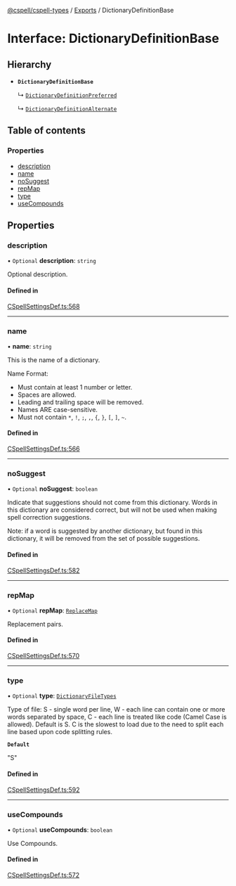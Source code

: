 [@cspell/cspell-types](../README.md) / [Exports](../modules.md) / DictionaryDefinitionBase

# Interface: DictionaryDefinitionBase

## Hierarchy

- **`DictionaryDefinitionBase`**

  ↳ [`DictionaryDefinitionPreferred`](DictionaryDefinitionPreferred.md)

  ↳ [`DictionaryDefinitionAlternate`](DictionaryDefinitionAlternate.md)

## Table of contents

### Properties

- [description](DictionaryDefinitionBase.md#description)
- [name](DictionaryDefinitionBase.md#name)
- [noSuggest](DictionaryDefinitionBase.md#nosuggest)
- [repMap](DictionaryDefinitionBase.md#repmap)
- [type](DictionaryDefinitionBase.md#type)
- [useCompounds](DictionaryDefinitionBase.md#usecompounds)

## Properties

### description

• `Optional` **description**: `string`

Optional description.

#### Defined in

[CSpellSettingsDef.ts:568](https://github.com/streetsidesoftware/cspell/blob/aeb24c4/packages/cspell-types/src/CSpellSettingsDef.ts#L568)

___

### name

• **name**: `string`

This is the name of a dictionary.

Name Format:
- Must contain at least 1 number or letter.
- Spaces are allowed.
- Leading and trailing space will be removed.
- Names ARE case-sensitive.
- Must not contain `*`, `!`, `;`, `,`, `{`, `}`, `[`, `]`, `~`.

#### Defined in

[CSpellSettingsDef.ts:566](https://github.com/streetsidesoftware/cspell/blob/aeb24c4/packages/cspell-types/src/CSpellSettingsDef.ts#L566)

___

### noSuggest

• `Optional` **noSuggest**: `boolean`

Indicate that suggestions should not come from this dictionary.
Words in this dictionary are considered correct, but will not be
used when making spell correction suggestions.

Note: if a word is suggested by another dictionary, but found in
this dictionary, it will be removed from the set of
possible suggestions.

#### Defined in

[CSpellSettingsDef.ts:582](https://github.com/streetsidesoftware/cspell/blob/aeb24c4/packages/cspell-types/src/CSpellSettingsDef.ts#L582)

___

### repMap

• `Optional` **repMap**: [`ReplaceMap`](../modules.md#replacemap)

Replacement pairs.

#### Defined in

[CSpellSettingsDef.ts:570](https://github.com/streetsidesoftware/cspell/blob/aeb24c4/packages/cspell-types/src/CSpellSettingsDef.ts#L570)

___

### type

• `Optional` **type**: [`DictionaryFileTypes`](../modules.md#dictionaryfiletypes)

Type of file:
S - single word per line,
W - each line can contain one or more words separated by space,
C - each line is treated like code (Camel Case is allowed).
Default is S.
C is the slowest to load due to the need to split each line based upon code splitting rules.

**`Default`**

"S"

#### Defined in

[CSpellSettingsDef.ts:592](https://github.com/streetsidesoftware/cspell/blob/aeb24c4/packages/cspell-types/src/CSpellSettingsDef.ts#L592)

___

### useCompounds

• `Optional` **useCompounds**: `boolean`

Use Compounds.

#### Defined in

[CSpellSettingsDef.ts:572](https://github.com/streetsidesoftware/cspell/blob/aeb24c4/packages/cspell-types/src/CSpellSettingsDef.ts#L572)
